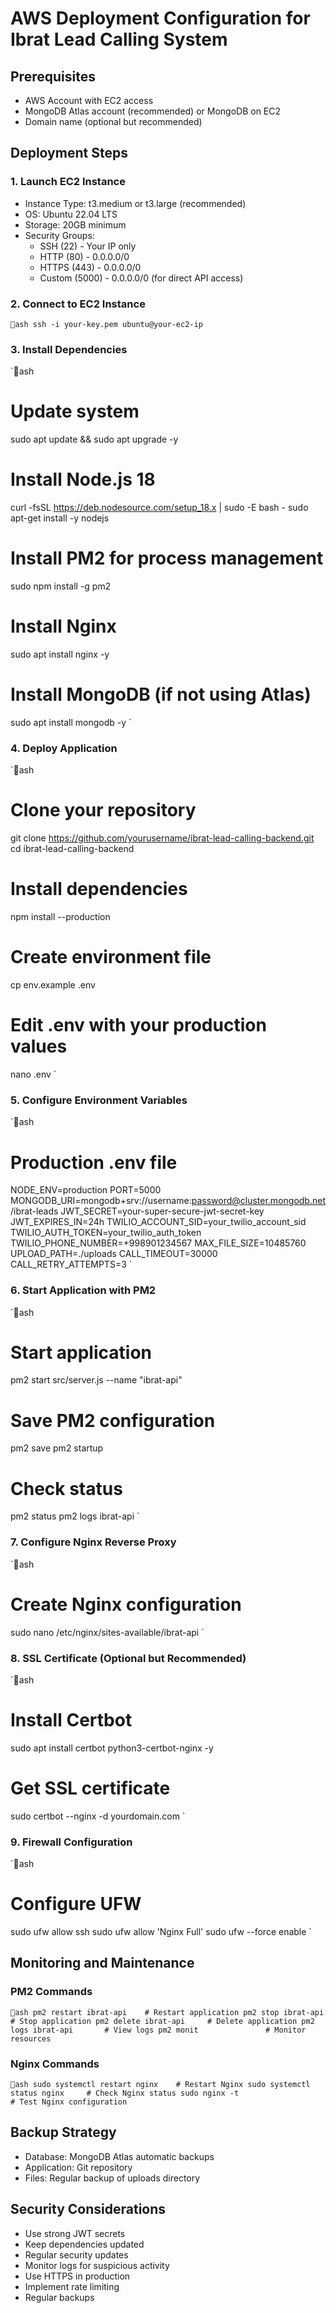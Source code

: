 # AWS Deployment Configuration for Ibrat Lead Calling System

## Prerequisites
- AWS Account with EC2 access
- MongoDB Atlas account (recommended) or MongoDB on EC2
- Domain name (optional but recommended)

## Deployment Steps

### 1. Launch EC2 Instance
- Instance Type: t3.medium or t3.large (recommended)
- OS: Ubuntu 22.04 LTS
- Storage: 20GB minimum
- Security Groups: 
  - SSH (22) - Your IP only
  - HTTP (80) - 0.0.0.0/0
  - HTTPS (443) - 0.0.0.0/0
  - Custom (5000) - 0.0.0.0/0 (for direct API access)

### 2. Connect to EC2 Instance
`ash
ssh -i your-key.pem ubuntu@your-ec2-ip
`

### 3. Install Dependencies
`ash
# Update system
sudo apt update && sudo apt upgrade -y

# Install Node.js 18
curl -fsSL https://deb.nodesource.com/setup_18.x | sudo -E bash -
sudo apt-get install -y nodejs

# Install PM2 for process management
sudo npm install -g pm2

# Install Nginx
sudo apt install nginx -y

# Install MongoDB (if not using Atlas)
sudo apt install mongodb -y
`

### 4. Deploy Application
`ash
# Clone your repository
git clone https://github.com/yourusername/ibrat-lead-calling-backend.git
cd ibrat-lead-calling-backend

# Install dependencies
npm install --production

# Create environment file
cp env.example .env
# Edit .env with your production values
nano .env
`

### 5. Configure Environment Variables
`ash
# Production .env file
NODE_ENV=production
PORT=5000
MONGODB_URI=mongodb+srv://username:password@cluster.mongodb.net/ibrat-leads
JWT_SECRET=your-super-secure-jwt-secret-key
JWT_EXPIRES_IN=24h
TWILIO_ACCOUNT_SID=your_twilio_account_sid
TWILIO_AUTH_TOKEN=your_twilio_auth_token
TWILIO_PHONE_NUMBER=+998901234567
MAX_FILE_SIZE=10485760
UPLOAD_PATH=./uploads
CALL_TIMEOUT=30000
CALL_RETRY_ATTEMPTS=3
`

### 6. Start Application with PM2
`ash
# Start application
pm2 start src/server.js --name "ibrat-api"

# Save PM2 configuration
pm2 save
pm2 startup

# Check status
pm2 status
pm2 logs ibrat-api
`

### 7. Configure Nginx Reverse Proxy
`ash
# Create Nginx configuration
sudo nano /etc/nginx/sites-available/ibrat-api
`

### 8. SSL Certificate (Optional but Recommended)
`ash
# Install Certbot
sudo apt install certbot python3-certbot-nginx -y

# Get SSL certificate
sudo certbot --nginx -d yourdomain.com
`

### 9. Firewall Configuration
`ash
# Configure UFW
sudo ufw allow ssh
sudo ufw allow 'Nginx Full'
sudo ufw --force enable
`

## Monitoring and Maintenance

### PM2 Commands
`ash
pm2 restart ibrat-api    # Restart application
pm2 stop ibrat-api       # Stop application
pm2 delete ibrat-api     # Delete application
pm2 logs ibrat-api       # View logs
pm2 monit               # Monitor resources
`

### Nginx Commands
`ash
sudo systemctl restart nginx    # Restart Nginx
sudo systemctl status nginx     # Check Nginx status
sudo nginx -t                   # Test Nginx configuration
`

## Backup Strategy
- Database: MongoDB Atlas automatic backups
- Application: Git repository
- Files: Regular backup of uploads directory

## Security Considerations
- Use strong JWT secrets
- Keep dependencies updated
- Regular security updates
- Monitor logs for suspicious activity
- Use HTTPS in production
- Implement rate limiting
- Regular backups

